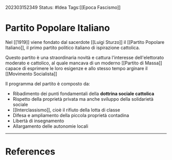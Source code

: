 202303152349
Status: #Idea
Tags:[[Epoca Fascismo]]

# Partito Popolare Italiano
Nel [[1919]] viene fondato dal sacerdote [[Luigi Sturzo]] il [[Partito Popolare Italiano]], il primo partito politico italiano di ispirazione cattolica.

Questo partito è una straordinaria novità e cattura l'interesse dell'elettorato moderato e cattolico, al quale mancava di un moderno [[Partito di Massa]] capace di esprimere le loro esigenze e allo stesso tempo arginare il [[Movimento Socialista]]

Il programma del partito è composto da:
- Ribadimento dei punti fondamentali della **dottrina sociale cattolica**
- Rispetto della proprietà privata ma anche sviluppo della solidarietà sociale
- [[Interclassismo]], cioè il rifiuto della lotta di classe
- Difesa e ampliamento della piccola proprietà contadina
- Libertà di insegnamento
- Allargamento delle autonomie locali





---
# References